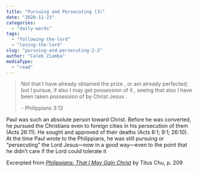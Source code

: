 ```yaml
---
title: "Pursuing and Persecuting (3)"
date: "2020-11-23"
categories: 
  - "daily-words"
tags: 
  - "following-the-lord"
  - "loving-the-lord"
slug: "pursuing-and-persecuting-2-2"
author: "Caleb Ziamba"
mediaType: 
  - "read"
---
```


> Not that I have already obtained the prize , or am already perfected; but I pursue, if also I may get possession of it , seeing that also I have been taken possession of by Christ Jesus . 
> 
> \- Philippians 3:12

Paul was such an absolute person toward Christ. Before he was converted, he pursued the Christians even to foreign cities in his persecution of them (Acts 26:11). He sought and approved of their deaths (Acts 8:1; 9:1; 26:10). At the time Paul wrote to the Philippians, he was still pursuing or “persecuting” the Lord Jesus—now in a good way—even to the point that he didn’t care if the Lord could tolerate it

Excerpted from _[Philippians: That I May Gain Christ](https://www.asweetsavor.org/book-philippians/)_ by Titus Chu, p. 209

